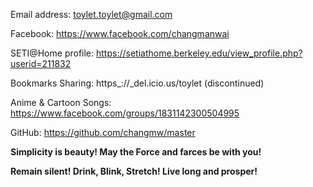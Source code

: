 Email address: toylet.toylet@gmail.com

Facebook: https://www.facebook.com/changmanwai

SETI@Home profile: https://setiathome.berkeley.edu/view_profile.php?userid=211832

Bookmarks Sharing: https_://_del.icio.us/toylet (discontinued)

Anime & Cartoon Songs: https://www.facebook.com/groups/1831142300504995 

GitHub: https://github.com/changmw/master 

**Simplicity is beauty! May the Force and farces be with you!**

**Remain silent! Drink, Blink, Stretch! Live long and prosper!**

